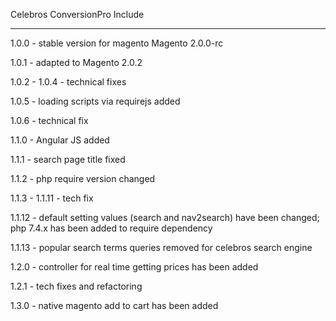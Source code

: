 Celebros ConversionPro Include

------------------------------

1.0.0 - stable version for magento Magento 2.0.0-rc

1.0.1 - adapted to Magento 2.0.2

1.0.2 - 1.0.4 - technical fixes

1.0.5 - loading scripts via requirejs added

1.0.6 - technical fix

1.1.0 - Angular JS added

1.1.1 - search page title fixed

1.1.2 - php require version changed

1.1.3 - 1.1.11 - tech fix

1.1.12 - default setting values (search and nav2search) have been changed; php 7.4.x has been added to require dependency

1.1.13 - popular search terms queries removed for celebros search engine

1.2.0 - controller for real time getting prices has been added

1.2.1 - tech fixes and refactoring

1.3.0 - native magento add to cart has been added

